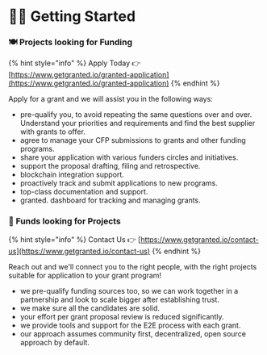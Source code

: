 # 👨🚀 Getting Started

### 🍽️ Projects looking for Funding

{% hint style="info" %}
Apply Today 👉 [https://www.getgranted.io/granted-application](https://www.getgranted.io/granted-application)
{% endhint %}

Apply for a grant and we will assist you in the following ways:

* pre-qualify you, to avoid repeating the same questions over and over. Understand your priorities and requirements and find the best supplier with grants to offer.
* agree to manage your CFP submissions to grants and other funding programs.
* share your application with various funders circles and initiatives.
* support the proposal drafting, filing and retrospective.
* blockchain integration support.
* proactively track and submit applications to new programs.
* top-class documentation and support.
* granted. dashboard for tracking and managing grants.

### 🌱 Funds looking for Projects

{% hint style="info" %}
Contact Us 👉 [https://www.getgranted.io/contact-us](https://www.getgranted.io/contact-us)
{% endhint %}

Reach out and we'll connect you to the right people, with the right projects suitable for application to your grant program!

* we pre-qualify funding sources too, so we can work together in a partnership and look to scale bigger after establishing trust.
* we make sure all the candidates are solid.
* your effort per grant proposal review is reduced significantly.
* we provide tools and support for the E2E process with each grant.&#x20;
* our approach assumes community first, decentralized, open source approach by default.


